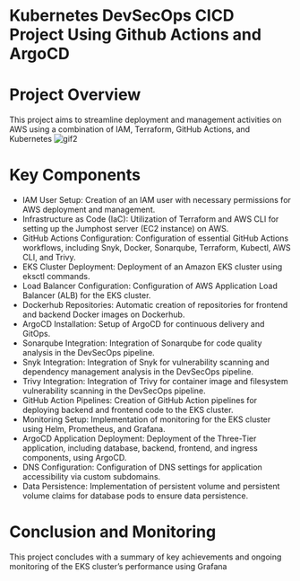 # Kubernetes DevSecOps CICD Project Using Github Actions and ArgoCD
# Project Overview
This project aims to streamline deployment and management activities on AWS using a combination of IAM, Terraform, GitHub Actions, and Kubernetes
![gif2](https://github.com/cloudcore-hub/reactjs-quiz-app/assets/88560609/a0dfce93-3bde-45af-b82a-d7c9e2c47294)
# Key Components
- IAM User Setup: Creation of an IAM user with necessary permissions for AWS deployment and management.
- Infrastructure as Code (IaC): Utilization of Terraform and AWS CLI for setting up the Jumphost server (EC2 instance) on AWS.
- GitHub Actions Configuration: Configuration of essential GitHub Actions workflows, including Snyk, Docker, Sonarqube, Terraform, Kubectl, AWS CLI, and Trivy.
- EKS Cluster Deployment: Deployment of an Amazon EKS cluster using eksctl commands.
- Load Balancer Configuration: Configuration of AWS Application Load Balancer (ALB) for the EKS cluster.
- Dockerhub Repositories: Automatic creation of repositories for frontend and backend Docker images on Dockerhub.
- ArgoCD Installation: Setup of ArgoCD for continuous delivery and GitOps.
- Sonarqube Integration: Integration of Sonarqube for code quality analysis in the DevSecOps pipeline.
- Snyk Integration: Integration of Snyk for vulnerability scanning and dependency management analysis in the DevSecOps pipeline.
- Trivy Integration: Integration of Trivy for container image and filesystem vulnerability scanning in the DevSecOps pipeline.
- GitHub Action Pipelines: Creation of GitHub Action pipelines for deploying backend and frontend code to the EKS cluster.
- Monitoring Setup: Implementation of monitoring for the EKS cluster using Helm, Prometheus, and Grafana.
- ArgoCD Application Deployment: Deployment of the Three-Tier application, including database, backend, frontend, and ingress components, using ArgoCD.
- DNS Configuration: Configuration of DNS settings for application accessibility via custom subdomains.
- Data Persistence: Implementation of persistent volume and persistent volume claims for database pods to ensure data persistence.
  
# Conclusion and Monitoring
This project concludes with a summary of key achievements and ongoing monitoring of the EKS cluster’s performance using Grafana


